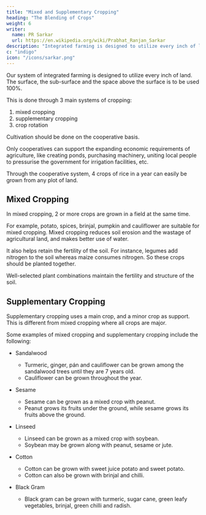 ```yaml
---
title: "Mixed and Supplementary Cropping"
heading: "The Blending of Crops"
weight: 6
writer:
  name: PR Sarkar
  url: https://en.wikipedia.org/wiki/Prabhat_Ranjan_Sarkar
description: "Integrated farming is designed to utilize every inch of land through Mixed and Supplementary Cropping and Crop Rotation"
c: "indigo"
icon: "/icons/sarkar.png"
---
```




Our system of integrated farming is designed to utilize every inch of land. <!-- Not only should the surface land be fully utilized, but the space under the surface, and even the space above the surface, should be used to the maximum.  --> The surface, the sub-surface and the space above the surface is to be used 100%.

This is done through 3 main systems of cropping:

1. mixed cropping
2. supplementary cropping
3. crop rotation

Cultivation should be done on the cooperative basis. 

Only cooperatives can support the expanding economic requirements of agriculture, like creating ponds, purchasing machinery, uniting local people to pressurise the government for irrigation facilities, etc. 

Through the cooperative system, 4 crops of rice in a year can easily be grown from any plot of land.


## Mixed Cropping

In mixed cropping, 2 or more crops are grown in a field at the same time. 

For example, potato, spices, brinjal, pumpkin and cauliflower are suitable for mixed cropping. Mixed cropping reduces soil erosion and the wastage of agricultural land, and makes better use of water.

It also helps retain the fertility of the soil. For instance, legumes add nitrogen to the soil whereas maize consumes nitrogen. So these crops should be planted together. 

Well-selected plant combinations maintain the fertility and structure of the soil.


## Supplementary Cropping

Supplementary cropping uses a main crop, and a minor crop as support. This is different from mixed cropping where all crops are major.


Some examples of mixed cropping and supplementary cropping include the following:

- Sandalwood
  - Turmeric, ginger, pán and cauliflower can be grown among the sandalwood trees until they are 7 years old.
  -  Cauliflower can be grown throughout the year.

- Sesame
  - Sesame can be grown as a mixed crop with peanut.
  - Peanut grows its fruits under the ground, while sesame grows its fruits above the ground.

- Linseed
  - Linseed can be grown as a mixed crop with soybean. 
  - Soybean may be grown along with peanut, sesame or jute.

- Cotton
  - Cotton can be grown with sweet juice potato and sweet potato. 
  - Cotton can also be grown with brinjal and chilli.

- Black Gram
  - Black gram can be grown with turmeric, sugar cane, green leafy vegetables, brinjal, green chilli and radish.

